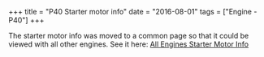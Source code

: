 +++
title = "P40 Starter motor info"
date = "2016-08-01"
tags = ["Engine - P40"]
+++

The starter motor info was moved to a common page so that it could be viewed with all other engines. See it here: [All Engines Starter Motor Info][Wiki: all starters]

[Wiki: all starters]: /wiki/other/starter-motor-info
